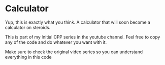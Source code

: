 # Calculator

Yup, this is exactly what you think. A calculator that will soon become a calculator on steroids.

This is part of my Initial CPP series in the youtube channel. Feel free to copy any of the code and do whatever you want with it.

Make sure to check the original video series so you can understand everything in this code
